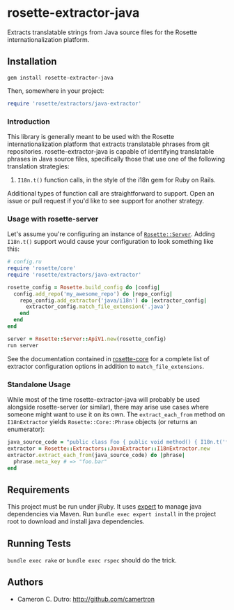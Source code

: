 rosette-extractor-java
====================

Extracts translatable strings from Java source files for the Rosette internationalization platform.

## Installation

`gem install rosette-extractor-java`

Then, somewhere in your project:

```ruby
require 'rosette/extractors/java-extractor'
```

### Introduction

This library is generally meant to be used with the Rosette internationalization platform that extracts translatable phrases from git repositories. rosette-extractor-java is capable of identifying translatable phrases in Java source files, specifically those that use one of the following translation strategies:

1. `I18n.t()` function calls, in the style of the i18n gem for Ruby on Rails.

Additional types of function call are straightforward to support. Open an issue or pull request if you'd like to see support for another strategy.

### Usage with rosette-server

Let's assume you're configuring an instance of [`Rosette::Server`](https://github.com/rosette-proj/rosette-server). Adding `I18n.t()` support would cause your configuration to look something like this:

```ruby
# config.ru
require 'rosette/core'
require 'rosette/extractors/java-extractor'

rosette_config = Rosette.build_config do |config|
  config.add_repo('my_awesome_repo') do |repo_config|
    repo_config.add_extractor('java/i18n') do |extractor_config|
      extractor_config.match_file_extension('.java')
    end
  end
end

server = Rosette::Server::ApiV1.new(rosette_config)
run server
```

See the documentation contained in [rosette-core](https://github.com/rosette-proj/rosette-core) for a complete list of extractor configuration options in addition to `match_file_extensions`.

### Standalone Usage

While most of the time rosette-extractor-java will probably be used alongside rosette-server (or similar), there may arise use cases where someone might want to use it on its own. The `extract_each_from` method on `I18nExtractor` yields `Rosette::Core::Phrase` objects (or returns an enumerator):

```ruby
java_source_code = "public class Foo { public void method() { I18n.t('foo.bar'); } }"
extractor = Rosette::Extractors::JavaExtractor::I18nExtractor.new
extractor.extract_each_from(java_source_code) do |phrase|
  phrase.meta_key # => "foo.bar"
end
```

## Requirements

This project must be run under jRuby. It uses [expert](https://github.com/camertron/expert) to manage java dependencies via Maven. Run `bundle exec expert install` in the project root to download and install java dependencies.

## Running Tests

`bundle exec rake` or `bundle exec rspec` should do the trick.

## Authors

* Cameron C. Dutro: http://github.com/camertron
